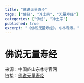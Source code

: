 ```yaml
---
title: "佛说无量寿经"
tags: ["佛经", "净土宗", "无量寿经"]
categories: ["佛经", "净土宗"]
published: true
excerpt: "《佛说无量寿经》，东林寺版。"
---
```

# 佛说无量寿经
来源：中国庐山东林寺官网  
链接：[佛说无量寿经](https://www.lsdls.cn/#/pc/website/content/library/detail?col=2056&page=5102&id=19948)
